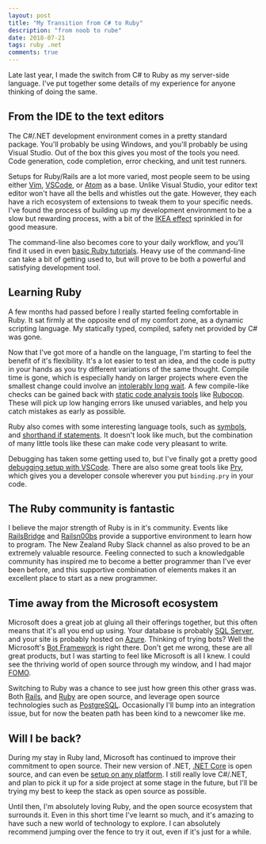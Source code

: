 ```yaml
---
layout: post
title: "My Transition from C# to Ruby"
description: "from noob to rube"
date: 2018-07-21
tags: ruby .net
comments: true
---
```


Late last year, I made the switch from C# to Ruby as my server-side language.
I've put together some details of my experience for anyone thinking of doing the same.

## From the IDE to the text editors

The C#/.NET development environment comes in a pretty standard package.
You'll probably be using Windows, and you'll probably be using Visual Studio.
Out of the box this gives you most of the tools you need.
Code generation, code completion, error checking, and unit test runners.

Setups for Ruby/Rails are a lot more varied, most people seem to be using either [Vim](https://www.vim.org/), [VSCode](https://code.visualstudio.com/), or [Atom](https://atom.io/) as a base.
Unlike Visual Studio, your editor text editor won't have all the bells and whistles out the gate.
However, they each have a rich ecosystem of extensions to tweak them to your specific needs.
I've found the process of building up my development environment to be a slow but rewarding process, with a bit of the [IKEA effect](https://en.wikipedia.org/wiki/IKEA_effect) sprinkled in for good measure.

The command-line also becomes core to your daily workflow, and you'll find it used in even [basic Ruby tutorials](https://www.ruby-lang.org/en/documentation/quickstart).
Heavy use of the command-line can take a bit of getting used to, but will prove to be both a powerful and satisfying development tool.

## Learning Ruby

A few months had passed before I really started feeling comfortable in Ruby.
It sat firmly at the opposite end of my comfort zone, as a dynamic scripting language.
My statically typed, compiled, safety net provided by C# was gone.

Now that I've got more of a handle on the language, I'm starting to feel the benefit of it's flexibility.
It's a lot easier to test an idea, and the code is putty in your hands as you try different variations of the same thought.
Compile time is gone, which is especially handy on larger projects where even the smallest change could involve an [intolerably long wait](https://xkcd.com/303/).
A few compile-like checks can be gained back with [static code analysis tools](https://en.wikipedia.org/wiki/Static_program_analysis) like [Rubocop](https://github.com/rubocop-hq/rubocop).
These will pick up low hanging errors like unused variables, and help you catch mistakes as early as possible.

Ruby also comes with some interesting language tools, such as [symbols](https://ruby-doc.org/core-2.2.0/Symbol.html), and [shorthand if statements](https://www.natashatherobot.com/ruby-shorthands-if-then-else/).
It doesn't look like much, but the combination of many little tools like these can make code very pleasant to write.

Debugging has taken some getting used to, but I've finally got a pretty good [debugging setup with VSCode](https://code.visualstudio.com/docs/editor/debugging).
There are also some great tools like [Pry](http://pryrepl.org/), which gives you a developer console wherever you put `binding.pry` in your code.

## The Ruby community is fantastic

I believe the major strength of Ruby is in it's community.
Events like [RailsBridge](http://www.railsbridge.org/) and [Railsn00bs](https://www.meetup.com/WellingtonRailsn00bs/) provide a supportive environment to learn how to program.
The New Zealand Ruby Slack channel as also proved to be an extremely valuable resource.
Feeling connected to such a knowledgable community has inspired me to become a better programmer than I've ever been before, and this supportive combination of elements makes it an excellent place to start as a new programmer.

## Time away from the Microsoft ecosystem

Microsoft does a great job at gluing all their offerings together, but this often means that it's all you end up using.
Your database is probably [SQL Server](https://www.microsoft.com/en-us/sql-server/sql-server-2016), and your site is probably hosted on [Azure](https://azure.microsoft.com/en-us/).
Thinking of trying bots? Well the Microsoft's [Bot Framework](https://dev.botframework.com/) is right there.
Don't get me wrong, these are all great products, but I was starting to feel like Microsoft is all I knew.
I could see the thriving world of open source through my window, and I had major [FOMO](https://en.wikipedia.org/wiki/Fear_of_missing_out).

Switching to Ruby was a chance to see just how green this other grass was.
Both [Rails](https://github.com/rails/rails), and [Ruby](https://github.com/ruby/ruby) are open source, and leverage open source technologies such as [PostgreSQL](https://github.com/postgres/postgres).
Occasionally I'll bump into an integration issue, but for now the beaten path has been kind to a newcomer like me.

## Will I be back?

During my stay in Ruby land, Microsoft has continued to improve their commitment to open source.
Their new version of .NET, [.NET Core](https://github.com/dotnet/core) is open source, and can even be [setup on any platform](https://www.microsoft.com/net/learn/get-started/linux/).
I still really love C#/.NET, and plan to pick it up for a side project at some stage in the future, but I'll be trying my best to keep the stack as open source as possible.

Until then, I'm absolutely loving Ruby, and the open source ecosystem that surrounds it.
Even in this short time I've learnt so much, and it's amazing to have such a new world of technology to explore.
I can absolutely recommend jumping over the fence to try it out, even if it's just for a while.